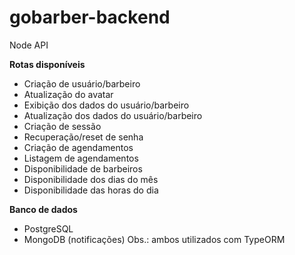 # gobarber-backend
Node API

**Rotas disponíveis**

- Criação de usuário/barbeiro
- Atualização do avatar
- Exibição dos dados do usuário/barbeiro
- Atualização dos dados do usuário/barbeiro
- Criação de sessão
- Recuperação/reset de senha
- Criação de agendamentos
- Listagem de agendamentos
- Disponibilidade de barbeiros
- Disponibilidade dos dias do mês
- Disponibilidade das horas do dia

**Banco de dados**

- PostgreSQL
- MongoDB (notificações)
Obs.: ambos utilizados com TypeORM